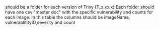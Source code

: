 should be a folder for each version of Trivy (T_x.xx.x)
Each folder should have one csv "master doc" with the specific vulnerability and counts for each image.
In this table the columns should be imageName, vulnerablitityID,severity and count